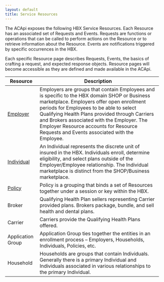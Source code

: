 ```yaml
---
layout: default
title: Service Resources
---
```


The ACApi exposes the following HBX Service Resources.  Each Resource has an associated set of Requests and Events.  Requests are functions or operations that can be called to perform actions on the Resource or to retrieve information about the Resource.  Events are notifications triggered by specific occurrences in the HBX.

Each specific Resource page describes Requests, Events, the basics of crafting a request, and expected response objects.  Resource pages will become accessible as they are defined and made available in the ACApi.

| Resource	| Description |
| --------- | ----------- |
| [Employer](/docs/resources_employer) | Employers are groups that contain Employees and is specific to the HBX domain SHOP or Business marketplace.  Employers offer open enrollment periods for Employees to be able to select Qualifying Health Plans provided through Carriers and Brokers associated with the Employer.  The Employer Resource accounts for Resource Requests and Events associated with the Employee. | 
| [Individual](/docs/resources_individual) | An Individual represents the discrete unit of insured in the HBX.  Individuals enroll, determine eligibility, and select plans outside of the Employer/Employee relationship.  The Individual marketplace is distinct from the SHOP/Business marketplace. | 
| [Policy](/docs/resources_policy) | Policy is a grouping that binds a set of Resources together under a session or key within the HBX. |
| Broker	| Qualifying Health Plan sellers representing Carrier provided plans.  Brokers package, bundle, and sell health and dental plans. | 
| Carrier	| Carriers provide the Qualifying Health Plans offered. | 
| Application Group	|  Application Group ties together the entities in an enrollment process – Employers, Households, Individuals, Policies, etc. | 
| Household	|  Households are groups that contain Individuals.  Generally there is a primary Individual and Individuals associated in various relationships to the primary Individual. | 